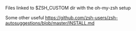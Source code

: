 Files linked to $ZSH_CUSTOM dir with the oh-my-zsh setup

Some other useful
https://github.com/zsh-users/zsh-autosuggestions/blob/master/INSTALL.md
